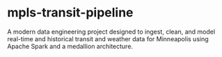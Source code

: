 # mpls-transit-pipeline
A modern data engineering project designed to ingest, clean, and model real-time and historical transit and weather data for Minneapolis using Apache Spark and a medallion architecture.
